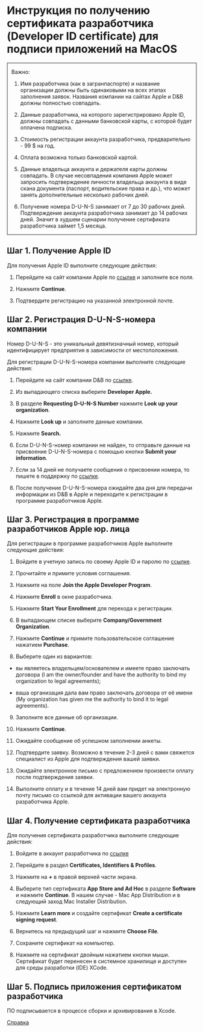 # Инструкция по получению сертификата разработчика (Developer ID certificate) для подписи приложений на MacOS
 
<!DOCTYPE html>
<html>
 <head>
  <meta charset="utf-8">
  <title>Рамка вокруг текста</title>
  <style>
   .outline {
    border: 2px solid gray;
    padding: 0 10px;
   }
  </style>
 </head>
 <body>
  <div class="outline">
   
Важно:
1.  Имя разработчика (как в загранпаспорте) и название организации
    должны быть одинаковыми на всех этапах заполнения заявок. Названия
    компании на сайтах Apple и D&B должны полностью совпадать.

2.  Данные разработчика, на которого зарегистрировано Apple ID, должны
    совпадать с данными банковской карты, с которой будет оплачена
    подписка.

3.  Стоимость регистрации аккаунта разработчика, предварительно - 99 \$
    на год.

4.  Оплата возможна только банковской картой.

5.  Данные владельца аккаунта и держателя карты должны совпадать. В
    случае несовпадения компания Apple может запросить подтверждение
    личности владельца аккаунта в виде скана документа (паспорт,
    водительские права и др.), что может занять дополнительные несколько
    рабочих дней.

6.  Получение номера D-U-N-S занимает от 7 до 30 рабочих дней.
    Подтверждение аккаунта разработчика занимает до 14 рабочих дней.
    Значит в худшем сценарии получение сертификата разработчика займет
    1,5 месяца.</p>
  </div>
 </body>
</html>


## Шаг 1. Получение Apple ID

Для получения Apple ID выполните следующие действия:

1.  Перейдите на сайт компании Apple по [ссылке](<https://appleid.apple.com/account>) и заполните все поля.

2.  Нажмите **Continue**.

3.  Подтвердите регистрацию на указанной электронной почте.

## Шаг 2. Регистрация D-U-N-S-номера компании

Номер D-U-N-S - это уникальный девятизначный номер, который
идентифицирует предприятия в зависимости от местоположения.

Для регистрации D-U-N-S-номера компании выполните следующие действия:

1.  Перейдите на сайт компании D&B по [ссылке](<https://www.dnb.com/duns-number/get-a-duns.html>).

2.  Из выпадающего списка выберите **Developer Apple.**

3.  В разделе **Requesting D-U-N-S Number** нажмите **Look up your
    organization**.

4.  Нажмите **Look up** и заполните данные компании.

5.  Нажмите **Search.**

6.  Если D-U-N-S-номер компании не найден, то отправьте данные на
    присвоение D-U-N-S-номера с помощью кнопки **Submit your
    information**.

7.  Если за 14 дней не получаете сообщения о присвоении номера, то
    пишете в поддержку по [ссылке](<https://support.dnb.com/?CUST=APPLEDEV>).

8.  После получение D-U-N-S-номера ожидайте два дня для передачи
    информации из D&B в Apple и переходите к регистрации в программе
    разработчиков Apple.

## Шаг 3. Регистрация в программе разработчиков Apple юр. лица

Для регистрации в программе разработчиков Apple выполните следующие действия: 

1.  Войдите в учетную запись по своему Apple ID и паролю по [ссылке](<https://idmsa.apple.com/IDMSWebAuth/signin?appIdKey=891bd3417a7776362562d2197f89480a8547b108fd934911bcbea0110d07f757&path=%2Faccount%2F&rv=1>).

2.  Прочитайте и примите условия соглашения.

3.  Нажмите на поле **Join the Apple Developer Program**.

4.  Нажмите **Enroll** в окне разработчика.

5.  Нажмите **Start Your Enrollment** для перехода к регистрации.

6.  В выпадающем списке выберите **Company/Government Organization**.

7.  Нажмите **Continue** и примите пользовательское соглашение нажатием
    **Purchase**.

8.  Выберите один из вариантов:

* вы являетесь владельцем/основателем и имеете право заключать договора
(I am the owner/founder and have the authority to bind my organization
to legal agreements);

* ваша организация дала вам право заключать договора от её имени (My
organization has given me the authority to bind it to legal agreements).

9.  Заполните все данные об организации.

10. Нажмите **Continue**.

11. Ожидайте сообщение об успешном заполнении анкеты.

12. Подтвердите заявку. Возможно в течение 2-3 дней с вами свяжется специалист из Apple для
    подтверждения вашей заявки.

13. Ожидайте электронное письмо с предложением произвести оплату после подтверждения заявки.

14. Выполните оплату и в течение 14 дней вам придет на электронную почту
    письмо со ссылкой для активации вашего аккаунта разработчика Apple.

## Шаг 4. Получение сертификата разработчика

Для получения сертификата разработчика выполните следующие действия:

1.  Войдите в аккаунт разработчика по [ссылке](<https://idmsa.apple.com/IDMSWebAuth/signin?appIdKey=891bd3417a7776362562d2197f89480a8547b108fd934911bcbea0110d07f757&path=%2Faccount%2Fresources%2F&rv=1>)

2.  Перейдите в раздел **Certificates, Identifiers & Profiles**.

3.  Нажмите на **+** в правой верхней части экрана.

4.  Выберите тип сертификата **App Store and Ad Hoc** в разделе
    **Software** и нажмите **Continue**. В нашем случае - Mac App
    Distribution и в следующий заход Mac Installer Distribution.

5.  Нажмите **Learn more** и создайте сертификат **Create a certificate
    signing request**.

6.  Вернитесь на предыдущий шаг и нажмите **Choose File**.

7.  Сохраните сертификат на компьютер.

8.  Нажмите на сертификат двойным нажатием кнопки мыши. Сертификат будет
    перенесен в системное хранилище и доступен для среды разработки
    (IDE) XCode.

## Шаг 5. Подпись приложения сертификатом разработчика

ПО подписывается в процессе сборки и архивирования в Xcode.

[Справка](https://help.apple.com/xcode/mac/current/#/dev8a2822e0b>)
